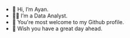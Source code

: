 - 👋 Hi, I’m Ayan.
- 🧑‍💻 I’m a Data Analyst.
- 🌱 You're most welcome to my Github profile.
- 💞️ Wish you have a great day ahead.
